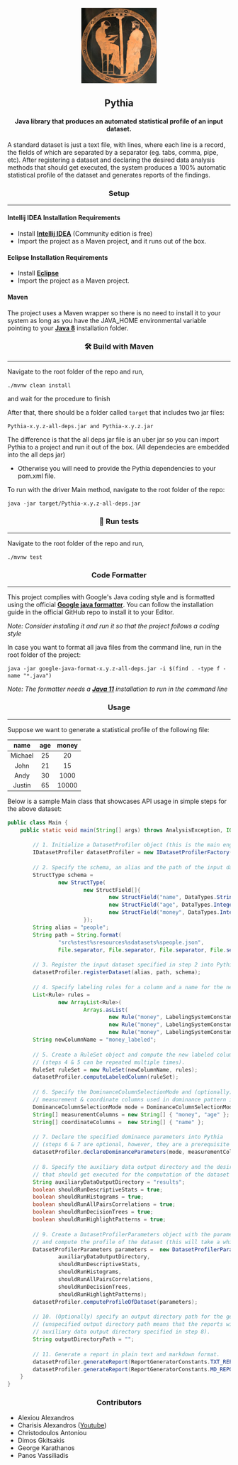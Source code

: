 <p align="center"> 
    <img height=170 src="https://github.com/DAINTINESS-Group/Pythia/blob/master/logo.png"/> 
</p>

## <div align="center">Pythia</div>

#### <div align="center">Java library that produces an automated statistical profile of an input dataset.</div>

A standard dataset is just a text file, with lines, where each line is a record, the fields of which are separated by a
separator (eg. tabs, comma, pipe, etc). After registering a dataset and declaring the desired data analysis methods that should get executed, the system produces a 100% automatic statistical profile of the dataset and generates reports of the findings.

### <div align="center">Setup</div>

---

#### Intellij IDEA Installation Requirements

- Install [**Intellij IDEA**](https://www.jetbrains.com/idea/download/#section=windows) (Community edition is free)
- Import the project as a Maven project, and it runs out of the box.

#### Eclipse Installation Requirements

- Install [**Eclipse**](https://www.eclipse.org/downloads/)
- Import the project as a Maven project.

#### Maven

The project uses a Maven wrapper so there is no need to install it to your system as long as you have the JAVA_HOME
environmental variable pointing to your [**Java 8**](https://www.oracle.com/java/technologies/downloads/archive/) installation
folder.

### <div align="center">🛠️ Build with Maven</div>

---

Navigate to the root folder of the repo and run,

~~~~
./mvnw clean install
~~~~

and wait for the procedure to finish

After that, there should be a folder called `target` that includes two jar files:

~~~~
Pythia-x.y.z-all-deps.jar and Pythia-x.y.z.jar
~~~~

The difference is that the all deps jar file is an uber jar so you can import Pythia to a project and run it out of the
box. (All dependecies are embedded into the all deps jar)

* Otherwise you will need to provide the Pythia dependencies to your pom.xml file.

To run with the driver Main method, navigate to the root folder of the repo:

~~~~
java -jar target/Pythia-x.y.z-all-deps.jar
~~~~

### <div align="center">🧪 Run tests</div>

---

Navigate to the root folder of the repo and run,

~~~~
./mvnw test
~~~~

### <div align="center">Code Formatter</div>

---

This project complies with Google's Java coding style and is formatted using the official [**Google java
formatter**](https://github.com/google/google-java-format). You can follow the installation guide in the official GitHub
repo to install it to your Editor.

_Note:  Consider installing it and run it so that the project follows a coding style_

In case you want to format all java files from the command line, run in the root folder of the project:

~~~~shell
java -jar google-java-format-x.y.z-all-deps.jar -i $(find . -type f -name "*.java")
~~~~

_Note: The formatter needs a [**Java 11**](https://www.oracle.com/java/technologies/downloads/#java11) installation to
run in the command line_

### <div align="center">Usage</div>

---
Suppose we want to generate a statistical profile of the following file:

|  name   | age | money |
|:-------:|:---:|:-----:|
| Michael | 25  |  20   |
|  John   | 21  |  15   |
|  Andy   | 30  | 1000  |
| Justin  | 65  | 10000 |

Below is a sample Main class that showcases API usage in simple steps for the above dataset:

```java
public class Main {
	public static void main(String[] args) throws AnalysisException, IOException {
		
        // 1. Initialize a DatasetProfiler object (this is the main engine interface of Pythia).
        IDatasetProfiler datasetProfiler = new IDatasetProfilerFactory().createDatasetProfiler();

        // 2. Specify the schema, an alias and the path of the input dataset.
        StructType schema =
                new StructType(
                        new StructField[]{
                                new StructField("name", DataTypes.StringType, true, Metadata.empty()),
                                new StructField("age", DataTypes.IntegerType, true, Metadata.empty()),
                                new StructField("money", DataTypes.IntegerType, true, Metadata.empty()),
                        });
        String alias = "people";
        String path = String.format(
                "src%stest%sresources%sdatasets%speople.json",
                File.separator, File.separator, File.separator, File.separator);
        
        // 3. Register the input dataset specified in step 2 into Pythia.
        datasetProfiler.registerDataset(alias, path, schema);

        // 4. Specify labeling rules for a column and a name for the new labeled column.
        List<Rule> rules =
                new ArrayList<Rule>(
                        Arrays.asList(
                                new Rule("money", LabelingSystemConstants.LEQ, 20, "poor"),
                                new Rule("money", LabelingSystemConstants.LEQ, 1000, "mid"),
                                new Rule("money", LabelingSystemConstants.GT, 1000, "rich")));
        String newColumnName = "money_labeled";
        
        // 5. Create a RuleSet object and compute the new labeled column
        // (steps 4 & 5 can be repeated multiple times).
        RuleSet ruleSet = new RuleSet(newColumnName, rules);
        datasetProfiler.computeLabeledColumn(ruleSet);
        
        // 6. Specify the DominanceColumnSelectionMode and (optionally) a list of 
        // measurement & coordinate columns used in dominance pattern identification.
        DominanceColumnSelectionMode mode = DominanceColumnSelectionMode.USER_SPECIFIED_ONLY;
        String[] measurementColumns = new String[] { "money", "age" };
        String[] coordinateColumns =  new String[] { "name" };
        
        // 7. Declare the specified dominance parameters into Pythia
        // (steps 6 & 7 are optional, however, they are a prerequisite for highlight patterns identification).
    	datasetProfiler.declareDominanceParameters(mode, measurementColumns, coordinateColumns);

    	// 8. Specify the auxiliary data output directory and the desired parts of the analysis procedure 
    	// that should get executed for the computation of the dataset profile.
    	String auxiliaryDataOutputDirectory = "results";
    	boolean shouldRunDescriptiveStats = true;
    	boolean shouldRunHistograms = true;
    	boolean shouldRunAllPairsCorrelations = true;
    	boolean shouldRunDecisionTrees = true;
    	boolean shouldRunHighlightPatterns = true;
        
        // 9. Create a DatasetProfilerParameters object with the parameters specified in step 8
        // and compute the profile of the dataset (this will take a while for big datasets).
        DatasetProfilerParameters parameters =  new DatasetProfilerParameters(
        		auxiliaryDataOutputDirectory,
                shouldRunDescriptiveStats,
                shouldRunHistograms,
                shouldRunAllPairsCorrelations,
                shouldRunDecisionTrees,
                shouldRunHighlightPatterns);
        datasetProfiler.computeProfileOfDataset(parameters);

        // 10. (Optionally) specify an output directory path for the generated reports
        // (unspecified output directory path means that the reports will be generated under the 
        // auxiliary data output directory specified in step 8).
        String outputDirectoryPath = "";
        
        // 11. Generate a report in plain text and markdown format.
        datasetProfiler.generateReport(ReportGeneratorConstants.TXT_REPORT, outputDirectoryPath);
        datasetProfiler.generateReport(ReportGeneratorConstants.MD_REPORT, outputDirectoryPath);
    }
}
```

### <div align="center"> Contributors </div>
- Alexiou Alexandros
- Charisis Alexandros ([Youtube](https://youtu.be/QhAO9OIl6Cg))
- Christodoulos Antoniou
- Dimos Gkitsakis
- George Karathanos
- Panos Vassiliadis